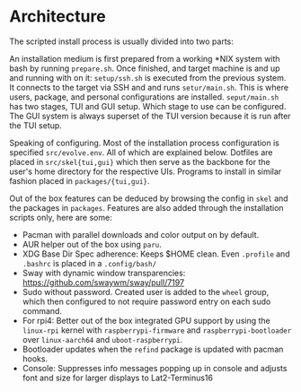 # Architecture

The scripted install process is usually divided into two parts:

An installation medium is first prepared from a working *NIX system with bash by running `prepare.sh`.
Once finished, and target machine is and up and running with on it: `setup/ssh.sh` is executed from the previous system.
It connects to the target via SSH and and runs `setur/main.sh`. This is where users, package, and personal configurations are installed.
`seput/main.sh` has two stages, TUI and GUI setup. Which stage to use can be configured.
The GUI system is always superset of the TUI version because it is run after the TUI setup. 

Speaking of configuring. Most of the installation process configuration is specified `src/evolve.env`. All of which are explained below.
Dotfiles are placed in `src/skel{tui,gui}` which then serve as the backbone for the user's home directory for the respective UIs.
Programs to install in similar fashion placed in `packages/{tui,gui}`.

Out of the box features can be deduced by browsing the config in `skel` and the packages in `packages`.
Features are also added through the installation scripts only, here are some:

- Pacman with parallel downloads and color output on by default.
- AUR helper out of the box using `paru`.
- XDG Base Dir Spec adherence: Keeps $HOME clean. Even `.profile` and `.bashrc` is placed in a `.config/bash/`
- Sway with dynamic window transparencies: https://github.com/swaywm/sway/pull/7197
- Sudo without password. Created user is added to the `wheel` group, which then configured to not require password entry on each sudo command.
- For rpi4: Better out of the box integrated GPU support by using the `linux-rpi` kernel with `raspberrypi-firmware` and `raspberrypi-bootloader` over `linux-aarch64` and `uboot-raspberrypi`.
- Bootloader updates when the `refind` package is updated with pacman hooks.
- Console: Suppresses info messages popping up in console and adjusts font and size for larger displays to Lat2-Terminus16
